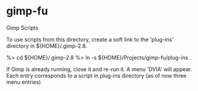 # gimp-fu
Gimp Scripts


To use scripts from this directory, create a soft link to the 'plug-ins' directory in ${HOME}/.gimp-2.8.

%> cd ${HOME}/.gimp-2.8
%> ln -s ${HOME}/Projects/gimp-fu/plug-ins .


If Gimp is already running, close it and re-run it. A menu 'DVIA' will appear. Each entry corresponds to a script in plug-ins directory (as of now three menu entries)
